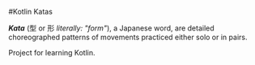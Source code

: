 #Kotlin Katas

**_Kata_** (型 or 形 _literally: "form"_), a Japanese word, are detailed choreographed patterns of movements practiced either solo or in pairs.

Project for learning Kotlin.